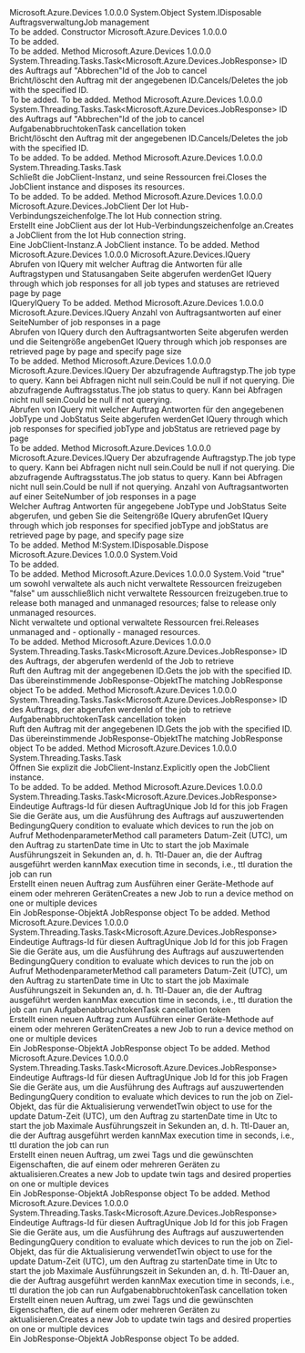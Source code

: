 <Type Name="JobClient" FullName="Microsoft.Azure.Devices.JobClient">
  <TypeSignature Language="C#" Value="public abstract class JobClient : IDisposable" />
  <TypeSignature Language="ILAsm" Value=".class public auto ansi abstract beforefieldinit JobClient extends System.Object implements class System.IDisposable" />
  <TypeSignature Language="DocId" Value="T:Microsoft.Azure.Devices.JobClient" />
  <TypeSignature Language="VB.NET" Value="Public MustInherit Class JobClient&#xA;Implements IDisposable" />
  <TypeSignature Language="F#" Value="type JobClient = class&#xA;    interface IDisposable" />
  <AssemblyInfo>
    <AssemblyName>Microsoft.Azure.Devices</AssemblyName>
    <AssemblyVersion>1.0.0.0</AssemblyVersion>
  </AssemblyInfo>
  <Base>
    <BaseTypeName>System.Object</BaseTypeName>
  </Base>
  <Interfaces>
    <Interface>
      <InterfaceName>System.IDisposable</InterfaceName>
    </Interface>
  </Interfaces>
  <Docs>
    <summary>
            <span data-ttu-id="43cc0-101">Auftragsverwaltung</span><span class="sxs-lookup"><span data-stu-id="43cc0-101">Job management</span></span>
            </summary>
    <remarks>To be added.</remarks>
  </Docs>
  <Members>
    <Member MemberName=".ctor">
      <MemberSignature Language="C#" Value="protected JobClient ();" />
      <MemberSignature Language="ILAsm" Value=".method familyhidebysig specialname rtspecialname instance void .ctor() cil managed" />
      <MemberSignature Language="DocId" Value="M:Microsoft.Azure.Devices.JobClient.#ctor" />
      <MemberSignature Language="VB.NET" Value="Protected Sub New ()" />
      <MemberType>Constructor</MemberType>
      <AssemblyInfo>
        <AssemblyName>Microsoft.Azure.Devices</AssemblyName>
        <AssemblyVersion>1.0.0.0</AssemblyVersion>
      </AssemblyInfo>
      <Parameters />
      <Docs>
        <summary>To be added.</summary>
        <remarks>To be added.</remarks>
      </Docs>
    </Member>
    <Member MemberName="CancelJobAsync">
      <MemberSignature Language="C#" Value="public abstract System.Threading.Tasks.Task&lt;Microsoft.Azure.Devices.JobResponse&gt; CancelJobAsync (string jobId);" />
      <MemberSignature Language="ILAsm" Value=".method public hidebysig newslot virtual instance class System.Threading.Tasks.Task`1&lt;class Microsoft.Azure.Devices.JobResponse&gt; CancelJobAsync(string jobId) cil managed" />
      <MemberSignature Language="DocId" Value="M:Microsoft.Azure.Devices.JobClient.CancelJobAsync(System.String)" />
      <MemberSignature Language="VB.NET" Value="Public MustOverride Function CancelJobAsync (jobId As String) As Task(Of JobResponse)" />
      <MemberSignature Language="F#" Value="abstract member CancelJobAsync : string -&gt; System.Threading.Tasks.Task&lt;Microsoft.Azure.Devices.JobResponse&gt;" Usage="jobClient.CancelJobAsync jobId" />
      <MemberType>Method</MemberType>
      <AssemblyInfo>
        <AssemblyName>Microsoft.Azure.Devices</AssemblyName>
        <AssemblyVersion>1.0.0.0</AssemblyVersion>
      </AssemblyInfo>
      <ReturnValue>
        <ReturnType>System.Threading.Tasks.Task&lt;Microsoft.Azure.Devices.JobResponse&gt;</ReturnType>
      </ReturnValue>
      <Parameters>
        <Parameter Name="jobId" Type="System.String" />
      </Parameters>
      <Docs>
        <param name="jobId"><span data-ttu-id="43cc0-102">ID des Auftrags auf "Abbrechen"</span><span class="sxs-lookup"><span data-stu-id="43cc0-102">Id of the Job to cancel</span></span></param>
        <summary>
            <span data-ttu-id="43cc0-103">Bricht/löscht den Auftrag mit der angegebenen ID.</span><span class="sxs-lookup"><span data-stu-id="43cc0-103">Cancels/Deletes the job with the specified ID.</span></span>
            </summary>
        <returns>To be added.</returns>
        <remarks>To be added.</remarks>
      </Docs>
    </Member>
    <Member MemberName="CancelJobAsync">
      <MemberSignature Language="C#" Value="public abstract System.Threading.Tasks.Task&lt;Microsoft.Azure.Devices.JobResponse&gt; CancelJobAsync (string jobId, System.Threading.CancellationToken cancellationToken);" />
      <MemberSignature Language="ILAsm" Value=".method public hidebysig newslot virtual instance class System.Threading.Tasks.Task`1&lt;class Microsoft.Azure.Devices.JobResponse&gt; CancelJobAsync(string jobId, valuetype System.Threading.CancellationToken cancellationToken) cil managed" />
      <MemberSignature Language="DocId" Value="M:Microsoft.Azure.Devices.JobClient.CancelJobAsync(System.String,System.Threading.CancellationToken)" />
      <MemberSignature Language="F#" Value="abstract member CancelJobAsync : string * System.Threading.CancellationToken -&gt; System.Threading.Tasks.Task&lt;Microsoft.Azure.Devices.JobResponse&gt;" Usage="jobClient.CancelJobAsync (jobId, cancellationToken)" />
      <MemberType>Method</MemberType>
      <AssemblyInfo>
        <AssemblyName>Microsoft.Azure.Devices</AssemblyName>
        <AssemblyVersion>1.0.0.0</AssemblyVersion>
      </AssemblyInfo>
      <ReturnValue>
        <ReturnType>System.Threading.Tasks.Task&lt;Microsoft.Azure.Devices.JobResponse&gt;</ReturnType>
      </ReturnValue>
      <Parameters>
        <Parameter Name="jobId" Type="System.String" />
        <Parameter Name="cancellationToken" Type="System.Threading.CancellationToken" />
      </Parameters>
      <Docs>
        <param name="jobId"><span data-ttu-id="43cc0-104">ID des Auftrags auf "Abbrechen"</span><span class="sxs-lookup"><span data-stu-id="43cc0-104">Id of the job to cancel</span></span></param>
        <param name="cancellationToken"><span data-ttu-id="43cc0-105">Aufgabenabbruchtoken</span><span class="sxs-lookup"><span data-stu-id="43cc0-105">Task cancellation token</span></span></param>
        <summary>
            <span data-ttu-id="43cc0-106">Bricht/löscht den Auftrag mit der angegebenen ID.</span><span class="sxs-lookup"><span data-stu-id="43cc0-106">Cancels/Deletes the job with the specified ID.</span></span>
            </summary>
        <returns>To be added.</returns>
        <remarks>To be added.</remarks>
      </Docs>
    </Member>
    <Member MemberName="CloseAsync">
      <MemberSignature Language="C#" Value="public abstract System.Threading.Tasks.Task CloseAsync ();" />
      <MemberSignature Language="ILAsm" Value=".method public hidebysig newslot virtual instance class System.Threading.Tasks.Task CloseAsync() cil managed" />
      <MemberSignature Language="DocId" Value="M:Microsoft.Azure.Devices.JobClient.CloseAsync" />
      <MemberSignature Language="VB.NET" Value="Public MustOverride Function CloseAsync () As Task" />
      <MemberSignature Language="F#" Value="abstract member CloseAsync : unit -&gt; System.Threading.Tasks.Task" Usage="jobClient.CloseAsync " />
      <MemberType>Method</MemberType>
      <AssemblyInfo>
        <AssemblyName>Microsoft.Azure.Devices</AssemblyName>
        <AssemblyVersion>1.0.0.0</AssemblyVersion>
      </AssemblyInfo>
      <ReturnValue>
        <ReturnType>System.Threading.Tasks.Task</ReturnType>
      </ReturnValue>
      <Parameters />
      <Docs>
        <summary>
            <span data-ttu-id="43cc0-107">Schließt die JobClient-Instanz, und seine Ressourcen frei.</span><span class="sxs-lookup"><span data-stu-id="43cc0-107">Closes the JobClient instance and disposes its resources.</span></span>
            </summary>
        <returns>To be added.</returns>
        <remarks>To be added.</remarks>
      </Docs>
    </Member>
    <Member MemberName="CreateFromConnectionString">
      <MemberSignature Language="C#" Value="public static Microsoft.Azure.Devices.JobClient CreateFromConnectionString (string connectionString);" />
      <MemberSignature Language="ILAsm" Value=".method public static hidebysig class Microsoft.Azure.Devices.JobClient CreateFromConnectionString(string connectionString) cil managed" />
      <MemberSignature Language="DocId" Value="M:Microsoft.Azure.Devices.JobClient.CreateFromConnectionString(System.String)" />
      <MemberSignature Language="VB.NET" Value="Public Shared Function CreateFromConnectionString (connectionString As String) As JobClient" />
      <MemberSignature Language="F#" Value="static member CreateFromConnectionString : string -&gt; Microsoft.Azure.Devices.JobClient" Usage="Microsoft.Azure.Devices.JobClient.CreateFromConnectionString connectionString" />
      <MemberType>Method</MemberType>
      <AssemblyInfo>
        <AssemblyName>Microsoft.Azure.Devices</AssemblyName>
        <AssemblyVersion>1.0.0.0</AssemblyVersion>
      </AssemblyInfo>
      <ReturnValue>
        <ReturnType>Microsoft.Azure.Devices.JobClient</ReturnType>
      </ReturnValue>
      <Parameters>
        <Parameter Name="connectionString" Type="System.String" />
      </Parameters>
      <Docs>
        <param name="connectionString"> <span data-ttu-id="43cc0-108">Der Iot Hub-Verbindungszeichenfolge.</span><span class="sxs-lookup"><span data-stu-id="43cc0-108">The Iot Hub connection string.</span></span></param>
        <summary>
            <span data-ttu-id="43cc0-109">Erstellt eine JobClient aus der Iot Hub-Verbindungszeichenfolge an.</span><span class="sxs-lookup"><span data-stu-id="43cc0-109">Creates a JobClient from the Iot Hub connection string.</span></span>
            </summary>
        <returns> <span data-ttu-id="43cc0-110">Eine JobClient-Instanz.</span><span class="sxs-lookup"><span data-stu-id="43cc0-110">A JobClient instance.</span></span> </returns>
        <remarks>To be added.</remarks>
      </Docs>
    </Member>
    <Member MemberName="CreateQuery">
      <MemberSignature Language="C#" Value="public abstract Microsoft.Azure.Devices.IQuery CreateQuery ();" />
      <MemberSignature Language="ILAsm" Value=".method public hidebysig newslot virtual instance class Microsoft.Azure.Devices.IQuery CreateQuery() cil managed" />
      <MemberSignature Language="DocId" Value="M:Microsoft.Azure.Devices.JobClient.CreateQuery" />
      <MemberSignature Language="VB.NET" Value="Public MustOverride Function CreateQuery () As IQuery" />
      <MemberSignature Language="F#" Value="abstract member CreateQuery : unit -&gt; Microsoft.Azure.Devices.IQuery" Usage="jobClient.CreateQuery " />
      <MemberType>Method</MemberType>
      <AssemblyInfo>
        <AssemblyName>Microsoft.Azure.Devices</AssemblyName>
        <AssemblyVersion>1.0.0.0</AssemblyVersion>
      </AssemblyInfo>
      <ReturnValue>
        <ReturnType>Microsoft.Azure.Devices.IQuery</ReturnType>
      </ReturnValue>
      <Parameters />
      <Docs>
        <summary>
            <span data-ttu-id="43cc0-111">Abrufen von IQuery mit welcher Auftrag die Antworten für alle Auftragstypen und Statusangaben Seite abgerufen werden</span><span class="sxs-lookup"><span data-stu-id="43cc0-111">Get IQuery through which job responses for all job types and statuses are retrieved page by page</span></span>
            </summary>
        <returns><span data-ttu-id="43cc0-112">IQuery</span><span class="sxs-lookup"><span data-stu-id="43cc0-112">IQuery</span></span></returns>
        <remarks>To be added.</remarks>
      </Docs>
    </Member>
    <Member MemberName="CreateQuery">
      <MemberSignature Language="C#" Value="public abstract Microsoft.Azure.Devices.IQuery CreateQuery (Nullable&lt;int&gt; pageSize);" />
      <MemberSignature Language="ILAsm" Value=".method public hidebysig newslot virtual instance class Microsoft.Azure.Devices.IQuery CreateQuery(valuetype System.Nullable`1&lt;int32&gt; pageSize) cil managed" />
      <MemberSignature Language="DocId" Value="M:Microsoft.Azure.Devices.JobClient.CreateQuery(System.Nullable{System.Int32})" />
      <MemberSignature Language="VB.NET" Value="Public MustOverride Function CreateQuery (pageSize As Nullable(Of Integer)) As IQuery" />
      <MemberSignature Language="F#" Value="abstract member CreateQuery : Nullable&lt;int&gt; -&gt; Microsoft.Azure.Devices.IQuery" Usage="jobClient.CreateQuery pageSize" />
      <MemberType>Method</MemberType>
      <AssemblyInfo>
        <AssemblyName>Microsoft.Azure.Devices</AssemblyName>
        <AssemblyVersion>1.0.0.0</AssemblyVersion>
      </AssemblyInfo>
      <ReturnValue>
        <ReturnType>Microsoft.Azure.Devices.IQuery</ReturnType>
      </ReturnValue>
      <Parameters>
        <Parameter Name="pageSize" Type="System.Nullable&lt;System.Int32&gt;" />
      </Parameters>
      <Docs>
        <param name="pageSize"><span data-ttu-id="43cc0-113">Anzahl von Auftragsantworten auf einer Seite</span><span class="sxs-lookup"><span data-stu-id="43cc0-113">Number of job responses in a page</span></span></param>
        <summary>
            <span data-ttu-id="43cc0-114">Abrufen von IQuery durch den Auftragsantworten Seite abgerufen werden und die Seitengröße angeben</span><span class="sxs-lookup"><span data-stu-id="43cc0-114">Get IQuery through which job responses are retrieved page by page and specify page size</span></span>
            </summary>
        <returns />
        <remarks>To be added.</remarks>
      </Docs>
    </Member>
    <Member MemberName="CreateQuery">
      <MemberSignature Language="C#" Value="public abstract Microsoft.Azure.Devices.IQuery CreateQuery (Nullable&lt;Microsoft.Azure.Devices.JobType&gt; jobType, Nullable&lt;Microsoft.Azure.Devices.JobStatus&gt; jobStatus);" />
      <MemberSignature Language="ILAsm" Value=".method public hidebysig newslot virtual instance class Microsoft.Azure.Devices.IQuery CreateQuery(valuetype System.Nullable`1&lt;valuetype Microsoft.Azure.Devices.JobType&gt; jobType, valuetype System.Nullable`1&lt;valuetype Microsoft.Azure.Devices.JobStatus&gt; jobStatus) cil managed" />
      <MemberSignature Language="DocId" Value="M:Microsoft.Azure.Devices.JobClient.CreateQuery(System.Nullable{Microsoft.Azure.Devices.JobType},System.Nullable{Microsoft.Azure.Devices.JobStatus})" />
      <MemberSignature Language="VB.NET" Value="Public MustOverride Function CreateQuery (jobType As Nullable(Of JobType), jobStatus As Nullable(Of JobStatus)) As IQuery" />
      <MemberSignature Language="F#" Value="abstract member CreateQuery : Nullable&lt;Microsoft.Azure.Devices.JobType&gt; * Nullable&lt;Microsoft.Azure.Devices.JobStatus&gt; -&gt; Microsoft.Azure.Devices.IQuery" Usage="jobClient.CreateQuery (jobType, jobStatus)" />
      <MemberType>Method</MemberType>
      <AssemblyInfo>
        <AssemblyName>Microsoft.Azure.Devices</AssemblyName>
        <AssemblyVersion>1.0.0.0</AssemblyVersion>
      </AssemblyInfo>
      <ReturnValue>
        <ReturnType>Microsoft.Azure.Devices.IQuery</ReturnType>
      </ReturnValue>
      <Parameters>
        <Parameter Name="jobType" Type="System.Nullable&lt;Microsoft.Azure.Devices.JobType&gt;" />
        <Parameter Name="jobStatus" Type="System.Nullable&lt;Microsoft.Azure.Devices.JobStatus&gt;" />
      </Parameters>
      <Docs>
        <param name="jobType"><span data-ttu-id="43cc0-115">Der abzufragende Auftragstyp.</span><span class="sxs-lookup"><span data-stu-id="43cc0-115">The job type to query.</span></span> <span data-ttu-id="43cc0-116">Kann bei Abfragen nicht null sein.</span><span class="sxs-lookup"><span data-stu-id="43cc0-116">Could be null if not querying.</span></span></param>
        <param name="jobStatus"><span data-ttu-id="43cc0-117">Die abzufragende Auftragsstatus.</span><span class="sxs-lookup"><span data-stu-id="43cc0-117">The job status to query.</span></span> <span data-ttu-id="43cc0-118">Kann bei Abfragen nicht null sein.</span><span class="sxs-lookup"><span data-stu-id="43cc0-118">Could be null if not querying.</span></span></param>
        <summary>
            <span data-ttu-id="43cc0-119">Abrufen von IQuery mit welcher Auftrag Antworten für den angegebenen JobType und JobStatus Seite abgerufen werden</span><span class="sxs-lookup"><span data-stu-id="43cc0-119">Get IQuery through which job responses for specified jobType and jobStatus are retrieved page by page</span></span>
            </summary>
        <returns />
        <remarks>To be added.</remarks>
      </Docs>
    </Member>
    <Member MemberName="CreateQuery">
      <MemberSignature Language="C#" Value="public abstract Microsoft.Azure.Devices.IQuery CreateQuery (Nullable&lt;Microsoft.Azure.Devices.JobType&gt; jobType, Nullable&lt;Microsoft.Azure.Devices.JobStatus&gt; jobStatus, Nullable&lt;int&gt; pageSize);" />
      <MemberSignature Language="ILAsm" Value=".method public hidebysig newslot virtual instance class Microsoft.Azure.Devices.IQuery CreateQuery(valuetype System.Nullable`1&lt;valuetype Microsoft.Azure.Devices.JobType&gt; jobType, valuetype System.Nullable`1&lt;valuetype Microsoft.Azure.Devices.JobStatus&gt; jobStatus, valuetype System.Nullable`1&lt;int32&gt; pageSize) cil managed" />
      <MemberSignature Language="DocId" Value="M:Microsoft.Azure.Devices.JobClient.CreateQuery(System.Nullable{Microsoft.Azure.Devices.JobType},System.Nullable{Microsoft.Azure.Devices.JobStatus},System.Nullable{System.Int32})" />
      <MemberSignature Language="VB.NET" Value="Public MustOverride Function CreateQuery (jobType As Nullable(Of JobType), jobStatus As Nullable(Of JobStatus), pageSize As Nullable(Of Integer)) As IQuery" />
      <MemberSignature Language="F#" Value="abstract member CreateQuery : Nullable&lt;Microsoft.Azure.Devices.JobType&gt; * Nullable&lt;Microsoft.Azure.Devices.JobStatus&gt; * Nullable&lt;int&gt; -&gt; Microsoft.Azure.Devices.IQuery" Usage="jobClient.CreateQuery (jobType, jobStatus, pageSize)" />
      <MemberType>Method</MemberType>
      <AssemblyInfo>
        <AssemblyName>Microsoft.Azure.Devices</AssemblyName>
        <AssemblyVersion>1.0.0.0</AssemblyVersion>
      </AssemblyInfo>
      <ReturnValue>
        <ReturnType>Microsoft.Azure.Devices.IQuery</ReturnType>
      </ReturnValue>
      <Parameters>
        <Parameter Name="jobType" Type="System.Nullable&lt;Microsoft.Azure.Devices.JobType&gt;" />
        <Parameter Name="jobStatus" Type="System.Nullable&lt;Microsoft.Azure.Devices.JobStatus&gt;" />
        <Parameter Name="pageSize" Type="System.Nullable&lt;System.Int32&gt;" />
      </Parameters>
      <Docs>
        <param name="jobType"><span data-ttu-id="43cc0-120">Der abzufragende Auftragstyp.</span><span class="sxs-lookup"><span data-stu-id="43cc0-120">The job type to query.</span></span> <span data-ttu-id="43cc0-121">Kann bei Abfragen nicht null sein.</span><span class="sxs-lookup"><span data-stu-id="43cc0-121">Could be null if not querying.</span></span></param>
        <param name="jobStatus"><span data-ttu-id="43cc0-122">Die abzufragende Auftragsstatus.</span><span class="sxs-lookup"><span data-stu-id="43cc0-122">The job status to query.</span></span> <span data-ttu-id="43cc0-123">Kann bei Abfragen nicht null sein.</span><span class="sxs-lookup"><span data-stu-id="43cc0-123">Could be null if not querying.</span></span></param>
        <param name="pageSize"><span data-ttu-id="43cc0-124">Anzahl von Auftragsantworten auf einer Seite</span><span class="sxs-lookup"><span data-stu-id="43cc0-124">Number of job responses in a page</span></span></param>
        <summary>
            <span data-ttu-id="43cc0-125">Welcher Auftrag Antworten für angegebene JobType und JobStatus Seite abgerufen, und geben Sie die Seitengröße IQuery abrufen</span><span class="sxs-lookup"><span data-stu-id="43cc0-125">Get IQuery through which job responses for specified jobType and jobStatus are retrieved page by page, and specify page size</span></span>
            </summary>
        <returns />
        <remarks>To be added.</remarks>
      </Docs>
    </Member>
    <Member MemberName="Dispose">
      <MemberSignature Language="C#" Value="public void Dispose ();" />
      <MemberSignature Language="ILAsm" Value=".method public hidebysig newslot virtual instance void Dispose() cil managed" />
      <MemberSignature Language="DocId" Value="M:Microsoft.Azure.Devices.JobClient.Dispose" />
      <MemberSignature Language="VB.NET" Value="Public Sub Dispose ()" />
      <MemberSignature Language="F#" Value="abstract member Dispose : unit -&gt; unit&#xA;override this.Dispose : unit -&gt; unit" Usage="jobClient.Dispose " />
      <MemberType>Method</MemberType>
      <Implements>
        <InterfaceMember>M:System.IDisposable.Dispose</InterfaceMember>
      </Implements>
      <AssemblyInfo>
        <AssemblyName>Microsoft.Azure.Devices</AssemblyName>
        <AssemblyVersion>1.0.0.0</AssemblyVersion>
      </AssemblyInfo>
      <ReturnValue>
        <ReturnType>System.Void</ReturnType>
      </ReturnValue>
      <Parameters />
      <Docs>
        <summary>To be added.</summary>
        <remarks>To be added.</remarks>
        <inheritdoc />
      </Docs>
    </Member>
    <Member MemberName="Dispose">
      <MemberSignature Language="C#" Value="protected virtual void Dispose (bool disposing);" />
      <MemberSignature Language="ILAsm" Value=".method familyhidebysig newslot virtual instance void Dispose(bool disposing) cil managed" />
      <MemberSignature Language="DocId" Value="M:Microsoft.Azure.Devices.JobClient.Dispose(System.Boolean)" />
      <MemberSignature Language="VB.NET" Value="Protected Overridable Sub Dispose (disposing As Boolean)" />
      <MemberSignature Language="F#" Value="abstract member Dispose : bool -&gt; unit&#xA;override this.Dispose : bool -&gt; unit" Usage="jobClient.Dispose disposing" />
      <MemberType>Method</MemberType>
      <AssemblyInfo>
        <AssemblyName>Microsoft.Azure.Devices</AssemblyName>
        <AssemblyVersion>1.0.0.0</AssemblyVersion>
      </AssemblyInfo>
      <ReturnValue>
        <ReturnType>System.Void</ReturnType>
      </ReturnValue>
      <Parameters>
        <Parameter Name="disposing" Type="System.Boolean" />
      </Parameters>
      <Docs>
        <param name="disposing">
          <span data-ttu-id="43cc0-126"><c>"true"</c> um sowohl verwaltete als auch nicht verwaltete Ressourcen freizugeben <c>"false"</c> um ausschließlich nicht verwaltete Ressourcen freizugeben.</span><span class="sxs-lookup"><span data-stu-id="43cc0-126"><c>true</c> to release both managed and unmanaged resources; <c>false</c> to release only unmanaged resources.</span></span></param>
        <summary>
            <span data-ttu-id="43cc0-127">Nicht verwaltete und optional verwaltete Ressourcen frei.</span><span class="sxs-lookup"><span data-stu-id="43cc0-127">Releases unmanaged and - optionally - managed resources.</span></span>
            </summary>
        <remarks>To be added.</remarks>
      </Docs>
    </Member>
    <Member MemberName="GetJobAsync">
      <MemberSignature Language="C#" Value="public abstract System.Threading.Tasks.Task&lt;Microsoft.Azure.Devices.JobResponse&gt; GetJobAsync (string jobId);" />
      <MemberSignature Language="ILAsm" Value=".method public hidebysig newslot virtual instance class System.Threading.Tasks.Task`1&lt;class Microsoft.Azure.Devices.JobResponse&gt; GetJobAsync(string jobId) cil managed" />
      <MemberSignature Language="DocId" Value="M:Microsoft.Azure.Devices.JobClient.GetJobAsync(System.String)" />
      <MemberSignature Language="VB.NET" Value="Public MustOverride Function GetJobAsync (jobId As String) As Task(Of JobResponse)" />
      <MemberSignature Language="F#" Value="abstract member GetJobAsync : string -&gt; System.Threading.Tasks.Task&lt;Microsoft.Azure.Devices.JobResponse&gt;" Usage="jobClient.GetJobAsync jobId" />
      <MemberType>Method</MemberType>
      <AssemblyInfo>
        <AssemblyName>Microsoft.Azure.Devices</AssemblyName>
        <AssemblyVersion>1.0.0.0</AssemblyVersion>
      </AssemblyInfo>
      <ReturnValue>
        <ReturnType>System.Threading.Tasks.Task&lt;Microsoft.Azure.Devices.JobResponse&gt;</ReturnType>
      </ReturnValue>
      <Parameters>
        <Parameter Name="jobId" Type="System.String" />
      </Parameters>
      <Docs>
        <param name="jobId"><span data-ttu-id="43cc0-128">ID des Auftrags, der abgerufen werden</span><span class="sxs-lookup"><span data-stu-id="43cc0-128">Id of the Job to retrieve</span></span></param>
        <summary>
            <span data-ttu-id="43cc0-129">Ruft den Auftrag mit der angegebenen ID.</span><span class="sxs-lookup"><span data-stu-id="43cc0-129">Gets the job with the specified ID.</span></span>
            </summary>
        <returns><span data-ttu-id="43cc0-130">Das übereinstimmende JobResponse-Objekt</span><span class="sxs-lookup"><span data-stu-id="43cc0-130">The matching JobResponse object</span></span></returns>
        <remarks>To be added.</remarks>
      </Docs>
    </Member>
    <Member MemberName="GetJobAsync">
      <MemberSignature Language="C#" Value="public abstract System.Threading.Tasks.Task&lt;Microsoft.Azure.Devices.JobResponse&gt; GetJobAsync (string jobId, System.Threading.CancellationToken cancellationToken);" />
      <MemberSignature Language="ILAsm" Value=".method public hidebysig newslot virtual instance class System.Threading.Tasks.Task`1&lt;class Microsoft.Azure.Devices.JobResponse&gt; GetJobAsync(string jobId, valuetype System.Threading.CancellationToken cancellationToken) cil managed" />
      <MemberSignature Language="DocId" Value="M:Microsoft.Azure.Devices.JobClient.GetJobAsync(System.String,System.Threading.CancellationToken)" />
      <MemberSignature Language="F#" Value="abstract member GetJobAsync : string * System.Threading.CancellationToken -&gt; System.Threading.Tasks.Task&lt;Microsoft.Azure.Devices.JobResponse&gt;" Usage="jobClient.GetJobAsync (jobId, cancellationToken)" />
      <MemberType>Method</MemberType>
      <AssemblyInfo>
        <AssemblyName>Microsoft.Azure.Devices</AssemblyName>
        <AssemblyVersion>1.0.0.0</AssemblyVersion>
      </AssemblyInfo>
      <ReturnValue>
        <ReturnType>System.Threading.Tasks.Task&lt;Microsoft.Azure.Devices.JobResponse&gt;</ReturnType>
      </ReturnValue>
      <Parameters>
        <Parameter Name="jobId" Type="System.String" />
        <Parameter Name="cancellationToken" Type="System.Threading.CancellationToken" />
      </Parameters>
      <Docs>
        <param name="jobId"><span data-ttu-id="43cc0-131">ID des Auftrags, der abgerufen werden</span><span class="sxs-lookup"><span data-stu-id="43cc0-131">Id of the job to retrieve</span></span></param>
        <param name="cancellationToken"><span data-ttu-id="43cc0-132">Aufgabenabbruchtoken</span><span class="sxs-lookup"><span data-stu-id="43cc0-132">Task cancellation token</span></span></param>
        <summary>
            <span data-ttu-id="43cc0-133">Ruft den Auftrag mit der angegebenen ID.</span><span class="sxs-lookup"><span data-stu-id="43cc0-133">Gets the job with the specified ID.</span></span>
            </summary>
        <returns><span data-ttu-id="43cc0-134">Das übereinstimmende JobResponse-Objekt</span><span class="sxs-lookup"><span data-stu-id="43cc0-134">The matching JobResponse object</span></span></returns>
        <remarks>To be added.</remarks>
      </Docs>
    </Member>
    <Member MemberName="OpenAsync">
      <MemberSignature Language="C#" Value="public abstract System.Threading.Tasks.Task OpenAsync ();" />
      <MemberSignature Language="ILAsm" Value=".method public hidebysig newslot virtual instance class System.Threading.Tasks.Task OpenAsync() cil managed" />
      <MemberSignature Language="DocId" Value="M:Microsoft.Azure.Devices.JobClient.OpenAsync" />
      <MemberSignature Language="VB.NET" Value="Public MustOverride Function OpenAsync () As Task" />
      <MemberSignature Language="F#" Value="abstract member OpenAsync : unit -&gt; System.Threading.Tasks.Task" Usage="jobClient.OpenAsync " />
      <MemberType>Method</MemberType>
      <AssemblyInfo>
        <AssemblyName>Microsoft.Azure.Devices</AssemblyName>
        <AssemblyVersion>1.0.0.0</AssemblyVersion>
      </AssemblyInfo>
      <ReturnValue>
        <ReturnType>System.Threading.Tasks.Task</ReturnType>
      </ReturnValue>
      <Parameters />
      <Docs>
        <summary>
            <span data-ttu-id="43cc0-135">Öffnen Sie explizit die JobClient-Instanz.</span><span class="sxs-lookup"><span data-stu-id="43cc0-135">Explicitly open the JobClient instance.</span></span>
            </summary>
        <returns>To be added.</returns>
        <remarks>To be added.</remarks>
      </Docs>
    </Member>
    <Member MemberName="ScheduleDeviceMethodAsync">
      <MemberSignature Language="C#" Value="public abstract System.Threading.Tasks.Task&lt;Microsoft.Azure.Devices.JobResponse&gt; ScheduleDeviceMethodAsync (string jobId, string queryCondition, Microsoft.Azure.Devices.CloudToDeviceMethod cloudToDeviceMethod, DateTime startTimeUtc, long maxExecutionTimeInSeconds);" />
      <MemberSignature Language="ILAsm" Value=".method public hidebysig newslot virtual instance class System.Threading.Tasks.Task`1&lt;class Microsoft.Azure.Devices.JobResponse&gt; ScheduleDeviceMethodAsync(string jobId, string queryCondition, class Microsoft.Azure.Devices.CloudToDeviceMethod cloudToDeviceMethod, valuetype System.DateTime startTimeUtc, int64 maxExecutionTimeInSeconds) cil managed" />
      <MemberSignature Language="DocId" Value="M:Microsoft.Azure.Devices.JobClient.ScheduleDeviceMethodAsync(System.String,System.String,Microsoft.Azure.Devices.CloudToDeviceMethod,System.DateTime,System.Int64)" />
      <MemberSignature Language="F#" Value="abstract member ScheduleDeviceMethodAsync : string * string * Microsoft.Azure.Devices.CloudToDeviceMethod * DateTime * int64 -&gt; System.Threading.Tasks.Task&lt;Microsoft.Azure.Devices.JobResponse&gt;" Usage="jobClient.ScheduleDeviceMethodAsync (jobId, queryCondition, cloudToDeviceMethod, startTimeUtc, maxExecutionTimeInSeconds)" />
      <MemberType>Method</MemberType>
      <AssemblyInfo>
        <AssemblyName>Microsoft.Azure.Devices</AssemblyName>
        <AssemblyVersion>1.0.0.0</AssemblyVersion>
      </AssemblyInfo>
      <ReturnValue>
        <ReturnType>System.Threading.Tasks.Task&lt;Microsoft.Azure.Devices.JobResponse&gt;</ReturnType>
      </ReturnValue>
      <Parameters>
        <Parameter Name="jobId" Type="System.String" />
        <Parameter Name="queryCondition" Type="System.String" />
        <Parameter Name="cloudToDeviceMethod" Type="Microsoft.Azure.Devices.CloudToDeviceMethod" />
        <Parameter Name="startTimeUtc" Type="System.DateTime" />
        <Parameter Name="maxExecutionTimeInSeconds" Type="System.Int64" />
      </Parameters>
      <Docs>
        <param name="jobId"><span data-ttu-id="43cc0-136">Eindeutige Auftrags-Id für diesen Auftrag</span><span class="sxs-lookup"><span data-stu-id="43cc0-136">Unique Job Id for this job</span></span></param>
        <param name="queryCondition"><span data-ttu-id="43cc0-137">Fragen Sie die Geräte aus, um die Ausführung des Auftrags auf auszuwertenden Bedingung</span><span class="sxs-lookup"><span data-stu-id="43cc0-137">Query condition to evaluate which devices to run the job on</span></span></param>
        <param name="cloudToDeviceMethod"><span data-ttu-id="43cc0-138">Aufruf Methodenparameter</span><span class="sxs-lookup"><span data-stu-id="43cc0-138">Method call parameters</span></span></param>
        <param name="startTimeUtc"><span data-ttu-id="43cc0-139">Datum-Zeit (UTC), um den Auftrag zu starten</span><span class="sxs-lookup"><span data-stu-id="43cc0-139">Date time in Utc to start the job</span></span></param>
        <param name="maxExecutionTimeInSeconds"><span data-ttu-id="43cc0-140">Maximale Ausführungszeit in Sekunden an, d. h. Ttl-Dauer an, die der Auftrag ausgeführt werden kann</span><span class="sxs-lookup"><span data-stu-id="43cc0-140">Max execution time in seconds, i.e., ttl duration the job can run</span></span></param>
        <summary>
            <span data-ttu-id="43cc0-141">Erstellt einen neuen Auftrag zum Ausführen einer Geräte-Methode auf einem oder mehreren Geräten</span><span class="sxs-lookup"><span data-stu-id="43cc0-141">Creates a new Job to run a device method on one or multiple devices</span></span>
            </summary>
        <returns><span data-ttu-id="43cc0-142">Ein JobResponse-Objekt</span><span class="sxs-lookup"><span data-stu-id="43cc0-142">A JobResponse object</span></span></returns>
        <remarks>To be added.</remarks>
      </Docs>
    </Member>
    <Member MemberName="ScheduleDeviceMethodAsync">
      <MemberSignature Language="C#" Value="public abstract System.Threading.Tasks.Task&lt;Microsoft.Azure.Devices.JobResponse&gt; ScheduleDeviceMethodAsync (string jobId, string queryCondition, Microsoft.Azure.Devices.CloudToDeviceMethod cloudToDeviceMethod, DateTime startTimeUtc, long maxExecutionTimeInSeconds, System.Threading.CancellationToken cancellationToken);" />
      <MemberSignature Language="ILAsm" Value=".method public hidebysig newslot virtual instance class System.Threading.Tasks.Task`1&lt;class Microsoft.Azure.Devices.JobResponse&gt; ScheduleDeviceMethodAsync(string jobId, string queryCondition, class Microsoft.Azure.Devices.CloudToDeviceMethod cloudToDeviceMethod, valuetype System.DateTime startTimeUtc, int64 maxExecutionTimeInSeconds, valuetype System.Threading.CancellationToken cancellationToken) cil managed" />
      <MemberSignature Language="DocId" Value="M:Microsoft.Azure.Devices.JobClient.ScheduleDeviceMethodAsync(System.String,System.String,Microsoft.Azure.Devices.CloudToDeviceMethod,System.DateTime,System.Int64,System.Threading.CancellationToken)" />
      <MemberSignature Language="F#" Value="abstract member ScheduleDeviceMethodAsync : string * string * Microsoft.Azure.Devices.CloudToDeviceMethod * DateTime * int64 * System.Threading.CancellationToken -&gt; System.Threading.Tasks.Task&lt;Microsoft.Azure.Devices.JobResponse&gt;" Usage="jobClient.ScheduleDeviceMethodAsync (jobId, queryCondition, cloudToDeviceMethod, startTimeUtc, maxExecutionTimeInSeconds, cancellationToken)" />
      <MemberType>Method</MemberType>
      <AssemblyInfo>
        <AssemblyName>Microsoft.Azure.Devices</AssemblyName>
        <AssemblyVersion>1.0.0.0</AssemblyVersion>
      </AssemblyInfo>
      <ReturnValue>
        <ReturnType>System.Threading.Tasks.Task&lt;Microsoft.Azure.Devices.JobResponse&gt;</ReturnType>
      </ReturnValue>
      <Parameters>
        <Parameter Name="jobId" Type="System.String" />
        <Parameter Name="queryCondition" Type="System.String" />
        <Parameter Name="cloudToDeviceMethod" Type="Microsoft.Azure.Devices.CloudToDeviceMethod" />
        <Parameter Name="startTimeUtc" Type="System.DateTime" />
        <Parameter Name="maxExecutionTimeInSeconds" Type="System.Int64" />
        <Parameter Name="cancellationToken" Type="System.Threading.CancellationToken" />
      </Parameters>
      <Docs>
        <param name="jobId"><span data-ttu-id="43cc0-143">Eindeutige Auftrags-Id für diesen Auftrag</span><span class="sxs-lookup"><span data-stu-id="43cc0-143">Unique Job Id for this job</span></span></param>
        <param name="queryCondition"><span data-ttu-id="43cc0-144">Fragen Sie die Geräte aus, um die Ausführung des Auftrags auf auszuwertenden Bedingung</span><span class="sxs-lookup"><span data-stu-id="43cc0-144">Query condition to evaluate which devices to run the job on</span></span></param>
        <param name="cloudToDeviceMethod"><span data-ttu-id="43cc0-145">Aufruf Methodenparameter</span><span class="sxs-lookup"><span data-stu-id="43cc0-145">Method call parameters</span></span></param>
        <param name="startTimeUtc"><span data-ttu-id="43cc0-146">Datum-Zeit (UTC), um den Auftrag zu starten</span><span class="sxs-lookup"><span data-stu-id="43cc0-146">Date time in Utc to start the job</span></span></param>
        <param name="maxExecutionTimeInSeconds"><span data-ttu-id="43cc0-147">Maximale Ausführungszeit in Sekunden an, d. h. Ttl-Dauer an, die der Auftrag ausgeführt werden kann</span><span class="sxs-lookup"><span data-stu-id="43cc0-147">Max execution time in seconds, i.e., ttl duration the job can run</span></span></param>
        <param name="cancellationToken"><span data-ttu-id="43cc0-148">Aufgabenabbruchtoken</span><span class="sxs-lookup"><span data-stu-id="43cc0-148">Task cancellation token</span></span></param>
        <summary>
            <span data-ttu-id="43cc0-149">Erstellt einen neuen Auftrag zum Ausführen einer Geräte-Methode auf einem oder mehreren Geräten</span><span class="sxs-lookup"><span data-stu-id="43cc0-149">Creates a new Job to run a device method on one or multiple devices</span></span>
            </summary>
        <returns><span data-ttu-id="43cc0-150">Ein JobResponse-Objekt</span><span class="sxs-lookup"><span data-stu-id="43cc0-150">A JobResponse object</span></span></returns>
        <remarks>To be added.</remarks>
      </Docs>
    </Member>
    <Member MemberName="ScheduleTwinUpdateAsync">
      <MemberSignature Language="C#" Value="public abstract System.Threading.Tasks.Task&lt;Microsoft.Azure.Devices.JobResponse&gt; ScheduleTwinUpdateAsync (string jobId, string queryCondition, Microsoft.Azure.Devices.Shared.Twin twin, DateTime startTimeUtc, long maxExecutionTimeInSeconds);" />
      <MemberSignature Language="ILAsm" Value=".method public hidebysig newslot virtual instance class System.Threading.Tasks.Task`1&lt;class Microsoft.Azure.Devices.JobResponse&gt; ScheduleTwinUpdateAsync(string jobId, string queryCondition, class Microsoft.Azure.Devices.Shared.Twin twin, valuetype System.DateTime startTimeUtc, int64 maxExecutionTimeInSeconds) cil managed" />
      <MemberSignature Language="DocId" Value="M:Microsoft.Azure.Devices.JobClient.ScheduleTwinUpdateAsync(System.String,System.String,Microsoft.Azure.Devices.Shared.Twin,System.DateTime,System.Int64)" />
      <MemberSignature Language="F#" Value="abstract member ScheduleTwinUpdateAsync : string * string * Microsoft.Azure.Devices.Shared.Twin * DateTime * int64 -&gt; System.Threading.Tasks.Task&lt;Microsoft.Azure.Devices.JobResponse&gt;" Usage="jobClient.ScheduleTwinUpdateAsync (jobId, queryCondition, twin, startTimeUtc, maxExecutionTimeInSeconds)" />
      <MemberType>Method</MemberType>
      <AssemblyInfo>
        <AssemblyName>Microsoft.Azure.Devices</AssemblyName>
        <AssemblyVersion>1.0.0.0</AssemblyVersion>
      </AssemblyInfo>
      <ReturnValue>
        <ReturnType>System.Threading.Tasks.Task&lt;Microsoft.Azure.Devices.JobResponse&gt;</ReturnType>
      </ReturnValue>
      <Parameters>
        <Parameter Name="jobId" Type="System.String" />
        <Parameter Name="queryCondition" Type="System.String" />
        <Parameter Name="twin" Type="Microsoft.Azure.Devices.Shared.Twin" />
        <Parameter Name="startTimeUtc" Type="System.DateTime" />
        <Parameter Name="maxExecutionTimeInSeconds" Type="System.Int64" />
      </Parameters>
      <Docs>
        <param name="jobId"><span data-ttu-id="43cc0-151">Eindeutige Auftrags-Id für diesen Auftrag</span><span class="sxs-lookup"><span data-stu-id="43cc0-151">Unique Job Id for this job</span></span></param>
        <param name="queryCondition"><span data-ttu-id="43cc0-152">Fragen Sie die Geräte aus, um die Ausführung des Auftrags auf auszuwertenden Bedingung</span><span class="sxs-lookup"><span data-stu-id="43cc0-152">Query condition to evaluate which devices to run the job on</span></span></param>
        <param name="twin"><span data-ttu-id="43cc0-153">Ziel-Objekt, das für die Aktualisierung verwendet</span><span class="sxs-lookup"><span data-stu-id="43cc0-153">Twin object to use for the update</span></span></param>
        <param name="startTimeUtc"><span data-ttu-id="43cc0-154">Datum-Zeit (UTC), um den Auftrag zu starten</span><span class="sxs-lookup"><span data-stu-id="43cc0-154">Date time in Utc to start the job</span></span></param>
        <param name="maxExecutionTimeInSeconds"><span data-ttu-id="43cc0-155">Maximale Ausführungszeit in Sekunden an, d. h. Ttl-Dauer an, die der Auftrag ausgeführt werden kann</span><span class="sxs-lookup"><span data-stu-id="43cc0-155">Max execution time in seconds, i.e., ttl duration the job can run</span></span></param>
        <summary>
            <span data-ttu-id="43cc0-156">Erstellt einen neuen Auftrag, um zwei Tags und die gewünschten Eigenschaften, die auf einem oder mehreren Geräten zu aktualisieren.</span><span class="sxs-lookup"><span data-stu-id="43cc0-156">Creates a new Job to update twin tags and desired properties on one or multiple devices</span></span>
            </summary>
        <returns><span data-ttu-id="43cc0-157">Ein JobResponse-Objekt</span><span class="sxs-lookup"><span data-stu-id="43cc0-157">A JobResponse object</span></span></returns>
        <remarks>To be added.</remarks>
      </Docs>
    </Member>
    <Member MemberName="ScheduleTwinUpdateAsync">
      <MemberSignature Language="C#" Value="public abstract System.Threading.Tasks.Task&lt;Microsoft.Azure.Devices.JobResponse&gt; ScheduleTwinUpdateAsync (string jobId, string queryCondition, Microsoft.Azure.Devices.Shared.Twin twin, DateTime startTimeUtc, long maxExecutionTimeInSeconds, System.Threading.CancellationToken cancellationToken);" />
      <MemberSignature Language="ILAsm" Value=".method public hidebysig newslot virtual instance class System.Threading.Tasks.Task`1&lt;class Microsoft.Azure.Devices.JobResponse&gt; ScheduleTwinUpdateAsync(string jobId, string queryCondition, class Microsoft.Azure.Devices.Shared.Twin twin, valuetype System.DateTime startTimeUtc, int64 maxExecutionTimeInSeconds, valuetype System.Threading.CancellationToken cancellationToken) cil managed" />
      <MemberSignature Language="DocId" Value="M:Microsoft.Azure.Devices.JobClient.ScheduleTwinUpdateAsync(System.String,System.String,Microsoft.Azure.Devices.Shared.Twin,System.DateTime,System.Int64,System.Threading.CancellationToken)" />
      <MemberSignature Language="F#" Value="abstract member ScheduleTwinUpdateAsync : string * string * Microsoft.Azure.Devices.Shared.Twin * DateTime * int64 * System.Threading.CancellationToken -&gt; System.Threading.Tasks.Task&lt;Microsoft.Azure.Devices.JobResponse&gt;" Usage="jobClient.ScheduleTwinUpdateAsync (jobId, queryCondition, twin, startTimeUtc, maxExecutionTimeInSeconds, cancellationToken)" />
      <MemberType>Method</MemberType>
      <AssemblyInfo>
        <AssemblyName>Microsoft.Azure.Devices</AssemblyName>
        <AssemblyVersion>1.0.0.0</AssemblyVersion>
      </AssemblyInfo>
      <ReturnValue>
        <ReturnType>System.Threading.Tasks.Task&lt;Microsoft.Azure.Devices.JobResponse&gt;</ReturnType>
      </ReturnValue>
      <Parameters>
        <Parameter Name="jobId" Type="System.String" />
        <Parameter Name="queryCondition" Type="System.String" />
        <Parameter Name="twin" Type="Microsoft.Azure.Devices.Shared.Twin" />
        <Parameter Name="startTimeUtc" Type="System.DateTime" />
        <Parameter Name="maxExecutionTimeInSeconds" Type="System.Int64" />
        <Parameter Name="cancellationToken" Type="System.Threading.CancellationToken" />
      </Parameters>
      <Docs>
        <param name="jobId"><span data-ttu-id="43cc0-158">Eindeutige Auftrags-Id für diesen Auftrag</span><span class="sxs-lookup"><span data-stu-id="43cc0-158">Unique Job Id for this job</span></span></param>
        <param name="queryCondition"><span data-ttu-id="43cc0-159">Fragen Sie die Geräte aus, um die Ausführung des Auftrags auf auszuwertenden Bedingung</span><span class="sxs-lookup"><span data-stu-id="43cc0-159">Query condition to evaluate which devices to run the job on</span></span></param>
        <param name="twin"><span data-ttu-id="43cc0-160">Ziel-Objekt, das für die Aktualisierung verwendet</span><span class="sxs-lookup"><span data-stu-id="43cc0-160">Twin object to use for the update</span></span></param>
        <param name="startTimeUtc"><span data-ttu-id="43cc0-161">Datum-Zeit (UTC), um den Auftrag zu starten</span><span class="sxs-lookup"><span data-stu-id="43cc0-161">Date time in Utc to start the job</span></span></param>
        <param name="maxExecutionTimeInSeconds"><span data-ttu-id="43cc0-162">Maximale Ausführungszeit in Sekunden an, d. h. Ttl-Dauer an, die der Auftrag ausgeführt werden kann</span><span class="sxs-lookup"><span data-stu-id="43cc0-162">Max execution time in seconds, i.e., ttl duration the job can run</span></span></param>
        <param name="cancellationToken"><span data-ttu-id="43cc0-163">Aufgabenabbruchtoken</span><span class="sxs-lookup"><span data-stu-id="43cc0-163">Task cancellation token</span></span></param>
        <summary>
            <span data-ttu-id="43cc0-164">Erstellt einen neuen Auftrag, um zwei Tags und die gewünschten Eigenschaften, die auf einem oder mehreren Geräten zu aktualisieren.</span><span class="sxs-lookup"><span data-stu-id="43cc0-164">Creates a new Job to update twin tags and desired properties on one or multiple devices</span></span>
            </summary>
        <returns><span data-ttu-id="43cc0-165">Ein JobResponse-Objekt</span><span class="sxs-lookup"><span data-stu-id="43cc0-165">A JobResponse object</span></span></returns>
        <remarks>To be added.</remarks>
      </Docs>
    </Member>
  </Members>
</Type>